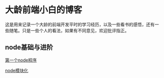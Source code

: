 # 大龄前端小白的博客

这是用来记录一个大龄的前端开发平时的学习经历，以及一些看书的感悟，还有一些随笔。只是一些个人的看法，如果有不同意见，欢迎批评指正。



## node基础与进阶

[第一个node程序](https://github.com/yjl000/Blog/blob/master/node基础与进阶/基础/hello_node.md)

[node模块化](https://github.com/yjl000/Blog/blob/master/node基础与进阶/基础/模块化.md)


